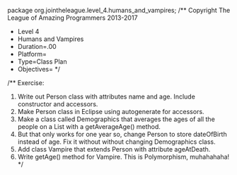 package org.jointheleague.level_4.humans_and_vampires;
/** Copyright The League of Amazing Programmers 2013-2017
 *    Level 4
 *    Humans and Vampires
 *    Duration=.00
 *    Platform=
 *    Type=Class Plan
 *    Objectives=
*/

/**
Exercise:
1. Write out Person class with attributes name and age. Include constructor and accessors.
2. Make Person class in Eclipse using autogenerate for accessors.
3. Make a class called Demographics that averages the ages of all the people on a List with a getAverageAge() method.
4. But that only works for one year so, change Person to store dateOfBirth instead of age. Fix it without without changing Demographics class.
5. Add class Vampire that extends Person with attribute ageAtDeath.
6. Write getAge() method for Vampire. This is Polymorphism, muhahahaha!
*/